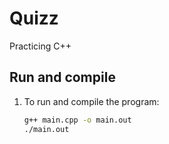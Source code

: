 # Quizz

Practicing C++

## Run and compile

1. To run and compile the program:

    ```bash
    g++ main.cpp -o main.out
    ./main.out
    ```
